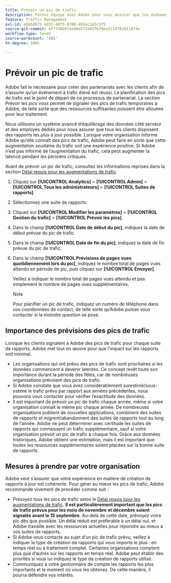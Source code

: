```yaml
---
title: Prévoir un pic de trafic
description: Faites équipe avec Adobe pour vous assurer que les événements à trafic élevé ne subissent pas de latence.
feature: Traffic Management
exl-id: a6bbd975-6d31-40f5-8f80-491ec3a5c5f5
source-git-commit: 6f7f46b0fee46e572a65f639ea511478c0118f4e
workflow-type: tm+mt
source-wordcount: '581'
ht-degree: 100%

---
```


# Prévoir un pic de trafic

Adobe fait le nécessaire pour créer des partenariats avec les clients afin de s’assurer qu’un événement à trafic élevé est réussi. La planification des pics de trafic est le point de départ de ce processus de partenariat. La section Prévoir les pics vous permet de signaler des pics de trafic temporaires à Adobe, de telle sorte que des ressources suffisantes puissent être allouées pour leur traitement.

Nous utilisons un système avancé dʼéquilibrage des données côté serveur et des employés dédiés pour nous assurer que tous les clients disposent des rapports les plus à jour possible. Lorsque votre organisation informe Adobe quʼelle connaît des pics de trafic, Adobe peut faire en sorte que cette augmentation soudaine du trafic soit une expérience positive. Si Adobe nʼest pas informé de lʼaugmentation du trafic, cela peut augmenter la latence pendant les périodes critiques.

Avant de prévoir un pic de trafic, consultez les informations reprises dans la section [Délai requis pour les augmentations de trafic](/help/admin/admin/c-manage-report-suites/c-edit-report-suites/c-traffic-management/traffic-lead-time.md).

1. Cliquez sur **[!UICONTROL Analytics]** > **[!UICONTROL Admin]** > **[!UICONTROL Tous les administrateurs]** > **[!UICONTROL Suites de rapports]**.
1. Sélectionnez une suite de rapports.
1. Cliquez sur **[!UICONTROL Modifier les paramètres]** > **[!UICONTROL Gestion du trafic]** > **[!UICONTROL Prévoir les pics]**.
1. Dans le champ **[!UICONTROL Date de début du pic]**, indiquez la date de début prévue du pic de trafic.
1. Dans le champ **[!UICONTROL Date de fin du pic]**, indiquez la date de fin prévue du pic de trafic.
1. Dans le champ **[!UICONTROL Prévisions de pages vues quotidiennement lors du pic]**, indiquez le nombre total de pages vues attendu en période de pic, puis cliquez sur **[!UICONTROL Envoyer]**.

   Veillez à indiquer le nombre total de pages vues attendu et pas simplement le nombre de pages vues supplémentaires.

   >[!NOTE]
   >
   >Pour planifier un pic de trafic, indiquez un numéro de téléphone dans vos coordonnées de contact, de telle sorte qu’Adobe puisse vous contacter si la moindre question se pose.

## Importance des prévisions des pics de trafic

Lorsque les clients signalent à Adobe des pics de trafic pour chaque suite de rapports, Adobe met tout en œuvre pour que lʼimpact sur les rapports soit minimal.

* Les organisations qui ont prévu des pics de trafic sont prioritaires si les données commencent à devenir latentes. Ce concept revêt toute son importance durant la période des fêtes, car de nombreuses organisations prévoient des pics de trafic.
* Si Adobe constate que vous avez considérablement surestimé/sous-estimé le trafic prévu par rapport aux années précédentes, nous pouvons vous contacter pour vérifier lʼexactitude des données.
* Il est important de prévoir un pic de trafic chaque année, même si votre organisation connaît le même pic chaque année. De nombreuses organisations publient de nouvelles applications, combinent des suites de rapports et migrent/abandonnent des suites de rapports tout au long de lʼannée. Adobe ne peut déterminer avec certitude les suites de rapports qui connaissent un trafic supplémentaire, sauf si votre organisation prévoit un pic de trafic à chaque fois. Grâce aux données historiques, Adobe obtient une estimation, mais il est important que toutes les ressources supplémentaires soient placées sur la bonne suite de rapports.

## Mesures à prendre par votre organisation

Adobe veut sʼassurer que votre expérience en matière de création de rapports à jour est cohérente. Pour gérer au mieux les pics de trafic, Adobe recommande vivement de procéder comme suit :

* Prévoyez tous les pics de trafic selon le [Délai requis pour les augmentations de trafic](traffic-lead-time.md). **Il est particulièrement important que les pics de trafic prévus pour les mois de novembre et décembre soient signalés avant le 15 septembre**. Au-delà de cette date, prévoyez votre pic dès que possible. Un délai réduit est préférable à un délai nul, et Adobe travaille avec les ressources actuelles pour répondre au mieux à vos suites de rapports.
* Si Adobe vous contacte au sujet d’un pic de trafic prévu, veillez à indiquer le type de création de rapports qui vous importe le plus : en temps réel ou à traitement complet. Certaines organisations comptent plus que dʼautres sur les rapports en temps réel. Adobe peut établir des priorités si vous lui indiquez le type de création de rapports utilisé.
* Communiquez à votre gestionnaire de compte les rapports les plus importants et le moment où vous les obtenez. De cette manière, il pourra défendre vos intérêts.
